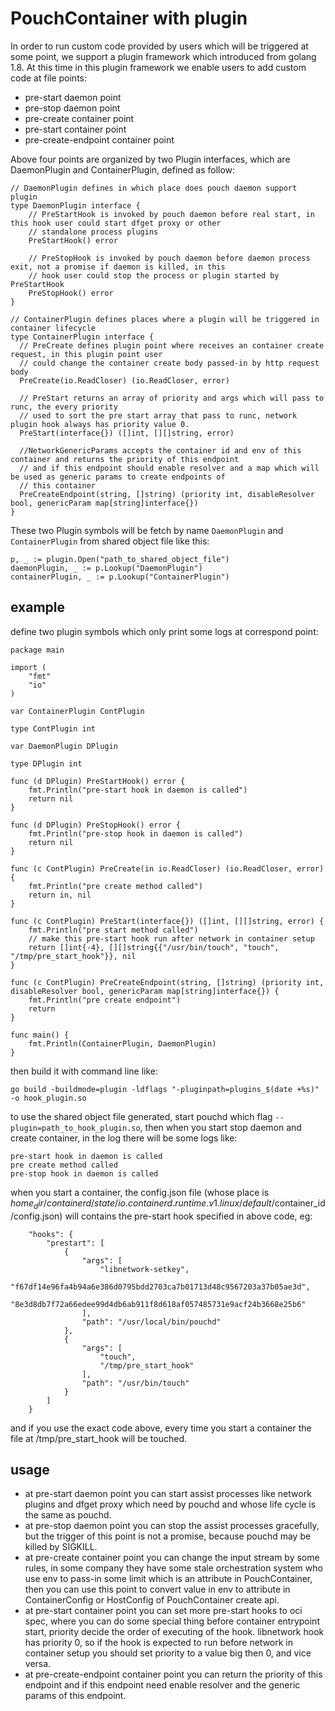 # PouchContainer with plugin

In order to run custom code provided by users which will be triggered at some point, we support a plugin framework which introduced from golang 1.8. At this time in this plugin framework we enable users to add custom code at file points:

* pre-start daemon point
* pre-stop daemon point
* pre-create container point
* pre-start container point
* pre-create-endpoint container point

Above four points are organized by two Plugin interfaces, which are DaemonPlugin and ContainerPlugin, defined as follow:

```
// DaemonPlugin defines in which place does pouch daemon support plugin
type DaemonPlugin interface {
    // PreStartHook is invoked by pouch daemon before real start, in this hook user could start dfget proxy or other
    // standalone process plugins
    PreStartHook() error

    // PreStopHook is invoked by pouch daemon before daemon process exit, not a promise if daemon is killed, in this
    // hook user could stop the process or plugin started by PreStartHook
    PreStopHook() error
}

// ContainerPlugin defines places where a plugin will be triggered in container lifecycle
type ContainerPlugin interface {
  // PreCreate defines plugin point where receives an container create request, in this plugin point user
  // could change the container create body passed-in by http request body
  PreCreate(io.ReadCloser) (io.ReadCloser, error)

  // PreStart returns an array of priority and args which will pass to runc, the every priority
  // used to sort the pre start array that pass to runc, network plugin hook always has priority value 0.
  PreStart(interface{}) ([]int, [][]string, error)

  //NetworkGenericParams accepts the container id and env of this container and returns the priority of this endpoint
  // and if this endpoint should enable resolver and a map which will be used as generic params to create endpoints of
  // this container
  PreCreateEndpoint(string, []string) (priority int, disableResolver bool, genericParam map[string]interface{})
}

```

These two Plugin symbols will be fetch by name `DaemonPlugin` and `ContainerPlugin` from shared object file like this:

```
p, _ := plugin.Open("path_to_shared_object_file")
daemonPlugin, _ := p.Lookup("DaemonPlugin")
containerPlugin, _ := p.Lookup("ContainerPlugin")
```

## example

define two plugin symbols which only print some logs at correspond point:

```
package main

import (
    "fmt"
    "io"
)

var ContainerPlugin ContPlugin

type ContPlugin int

var DaemonPlugin DPlugin

type DPlugin int

func (d DPlugin) PreStartHook() error {
    fmt.Println("pre-start hook in daemon is called")
    return nil
}

func (d DPlugin) PreStopHook() error {
    fmt.Println("pre-stop hook in daemon is called")
    return nil
}

func (c ContPlugin) PreCreate(in io.ReadCloser) (io.ReadCloser, error) {
    fmt.Println("pre create method called")
    return in, nil
}

func (c ContPlugin) PreStart(interface{}) ([]int, [][]string, error) {
    fmt.Println("pre start method called")
    // make this pre-start hook run after network in container setup
    return []int{-4}, [][]string{{"/usr/bin/touch", "touch", "/tmp/pre_start_hook"}}, nil
}

func (c ContPlugin) PreCreateEndpoint(string, []string) (priority int, disableResolver bool, genericParam map[string]interface{}) {
    fmt.Println("pre create endpoint")
    return
}

func main() {
    fmt.Println(ContainerPlugin, DaemonPlugin)
}
```

then build it with command line like:

```
go build -buildmode=plugin -ldflags "-pluginpath=plugins_$(date +%s)" -o hook_plugin.so
```

to use the shared object file generated, start pouchd which flag `--plugin=path_to_hook_plugin.so`, then when you start stop daemon and create container, in the log there will be some logs like:

```
pre-start hook in daemon is called
pre create method called
pre-stop hook in daemon is called
```

when you start a container, the config.json file (whose place is $home_dir/containerd/state/io.containerd.runtime.v1.linux/default/$container_id/config.json) will contains the pre-start hook specified in above code, eg:

```
    "hooks": {
        "prestart": [
            {
                "args": [
                    "libnetwork-setkey",
                    "f67df14e96fa4b94a6e386d0795bdd2703ca7b01713d48c9567203a37b05ae3d",
                    "8e3d8db7f72a66edee99d4db6ab911f8d618af057485731e9acf24b3668e25b6"
                ],
                "path": "/usr/local/bin/pouchd"
            },
            {
                "args": [
                    "touch",
                    "/tmp/pre_start_hook"
                ],
                "path": "/usr/bin/touch"
            }
        ]
    }
```

and if you use the exact code above, every time you start a container the file at /tmp/pre_start_hook will be touched.

## usage

* at pre-start daemon point you can start assist processes like network plugins and dfget proxy which need by pouchd and whose life cycle is the same as pouchd.
* at pre-stop daemon point you can stop the assist processes gracefully, but the trigger of this point is not a promise, because pouchd may be killed by SIGKILL.
* at pre-create container point you can change the input stream by some rules, in some company they have some stale orchestration system who use env to pass-in some limit which is an attribute in PouchContainer, then you can use this point to convert value in env to attribute in ContainerConfig or HostConfig of PouchContainer create api.
* at pre-start container point you can set more pre-start hooks to oci spec, where you can do some special thing before container entrypoint start, priority decide the order of executing of the hook. libnetwork hook has priority 0, so if the hook is expected to run before network in container setup you should set priority to a value big then 0, and vice versa.
* at pre-create-endpoint container point you can return the priority of this endpoint and if this endpoint need enable resolver and the generic params of this endpoint.
